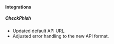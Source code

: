 
#### Integrations
##### CheckPhish
- Updated default API URL.
- Adjusted error handling to the new API format.
